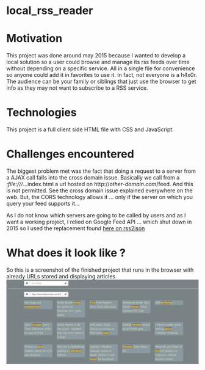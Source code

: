 # local_rss_reader

# Motivation
This project was done around may 2015 because I wanted to develop a local solution so a user could browse and manage 
its rss feeds over time without depending on a specific service. All in a single file for convenience so anyone could 
add it in favorites to use it. In fact, not everyone is a h4x0r. The audience can be your family or siblings that just use the browser to get info as they may not want to subscribe to a RSS service.

# Technologies
This project is a full client side HTML file with CSS and JavaScript.

# Challenges encountered
The biggest problem met was the fact that doing a request to a server from a AJAX call falls into the cross domain issue.
Basically we call from a *:file:///*...index.html a url hosted on http://*other-domain.com*/feed.
And this is not permitted. 
See the cross domain issue explained everywhere on the web.
But, the CORS technology allows it ... only if the server on which you query your feed supports it...

As I do not know which servers are going to be called by users and as I want a working project, I relied on Google Feed API ... which shut down in 2015 so I used the replacement found [here on rss2json](https://rss2json.com/)

# What does it look like ?
So this is a screenshot of the finished project that runs in the browser with already URLs stored and displaying articles
![Screenshot](screenshot_rss_reader.png?raw=true)
